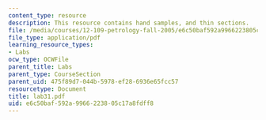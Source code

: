```yaml
---
content_type: resource
description: This resource contains hand samples, and thin sections.
file: /media/courses/12-109-petrology-fall-2005/e6c50baf592a9966223805c17a8fdff8_lab31.pdf
file_type: application/pdf
learning_resource_types:
- Labs
ocw_type: OCWFile
parent_title: Labs
parent_type: CourseSection
parent_uid: 475f89d7-044b-5978-ef28-6936e65fcc57
resourcetype: Document
title: lab31.pdf
uid: e6c50baf-592a-9966-2238-05c17a8fdff8
---
```

